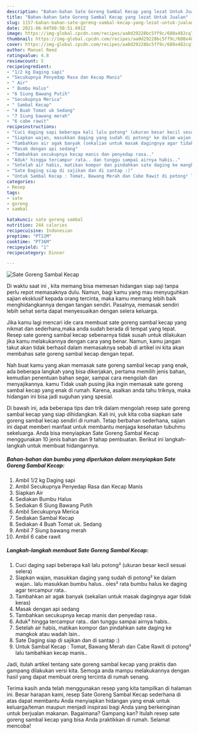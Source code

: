 ```yaml
---
description: "Bahan-bahan Sate Goreng Sambal Kecap yang lezat Untuk Jualan"
title: "Bahan-bahan Sate Goreng Sambal Kecap yang lezat Untuk Jualan"
slug: 1157-bahan-bahan-sate-goreng-sambal-kecap-yang-lezat-untuk-jualan
date: 2021-06-04T00:50:51.691Z
image: https://img-global.cpcdn.com/recipes/aa0d29228bc5ff9c/680x482cq70/sate-goreng-sambal-kecap-foto-resep-utama.jpg
thumbnail: https://img-global.cpcdn.com/recipes/aa0d29228bc5ff9c/680x482cq70/sate-goreng-sambal-kecap-foto-resep-utama.jpg
cover: https://img-global.cpcdn.com/recipes/aa0d29228bc5ff9c/680x482cq70/sate-goreng-sambal-kecap-foto-resep-utama.jpg
author: Manuel Reed
ratingvalue: 4.8
reviewcount: 5
recipeingredient:
- "1/2 kg Daging sapi"
- "Secukupnya Penyedap Rasa dan Kecap Manis"
- " Air"
- " Bumbu Halus"
- "6 Siung Bawang Putih"
- "Secukupnya Merica"
- " Sambal Kecap"
- "4 Buah Tomat uk Sedang"
- "7 Siung bawang merah"
- "6 cabe rawit"
recipeinstructions:
- "Cuci daging sapi beberapa kali lalu potong² (ukuran besar kecil sesuai selera)"
- "Siapkan wajan, masukkan daging yang sudah di potong² ke dalam wajan.. lalu masukkan bumbu halus.. oles² rata bumbu halus ke daging agar tercampur rata.."
- "Tambahkan air agak banyak (sekalian untuk masak dagingnya agar tidak keras)"
- "Masak dengan api sedang"
- "Tambahkan secukupnya kecap manis dan penyedap rasa.."
- "Aduk² hingga tercampur rata.. dan tunggu sampai airnya habis.."
- "Setelah air habis, matikan kompor dan pindahkan sate daging ke mangkok atau wadah lain.."
- "Sate Daging siap di sajikan dan di santap :)"
- "Untuk Sambal Kecap : Tomat, Bawang Merah dan Cabe Rawit di potong² lalu tambahkan kecap manis.."
categories:
- Resep
tags:
- sate
- goreng
- sambal

katakunci: sate goreng sambal 
nutrition: 244 calories
recipecuisine: Indonesian
preptime: "PT22M"
cooktime: "PT36M"
recipeyield: "1"
recipecategory: Dinner

---
```



![Sate Goreng Sambal Kecap](https://img-global.cpcdn.com/recipes/aa0d29228bc5ff9c/680x482cq70/sate-goreng-sambal-kecap-foto-resep-utama.jpg)

Di waktu  saat ini , kita memang bisa memesan hidangan siap saji tanpa perlu repot memasaknya dulu. Namun, bagi kamu yang mau menyuguhkan sajian eksklusif kepada orang tercinta, maka kamu memang lebih baik menghidangkannya dengan tangan sendiri. Pasalnya, memasak sendiri lebih sehat serta dapat menyesuaikan dengan selera keluarga.

Jika kamu lagi mencari ide cara membuat sate goreng sambal kecap yang nikmat dan sederhana,maka anda sudah berada di tempat yang tepat. Resep sate goreng sambal kecap  sebenarnya tidak susah untuk dilakukan jika kamu melakukannya dengan cara yang benar. Namun, kamu jangan takut akan tidak berhasil dalam memasaknya 
sebab di artikel ini kita akan membahas sate goreng sambal kecap dengan tepat.  



Nah buat kamu yang akan memasak sate goreng sambal kecap yang enak, ada beberapa langkah yang bisa dikerjakan, pertama memilih jenis bahan, kemudian penentuan bahan segar, sampai cara mengolah dan menyajikannya. kamu Tidak usah pusing jika ingin memasak sate goreng sambal kecap yang enak di rumah. Karena, asalkan anda  tahu triknya, maka hidangan ini bisa jadi suguhan yang spesial.

Di bawah ini, ada beberapa tips dan trik dalam mengolah resep sate goreng sambal kecap yang siap dihidangkan. Kali ini, yuk kita coba siapkan sate goreng sambal kecap sendiri di rumah. Tetap berbahan sederhana, sajian ini dapat memberi manfaat untuk membantu menjaga kesehatan tubuhmu sekeluarga. Anda bisa menyiapkan Sate Goreng Sambal Kecap menggunakan 10 jenis bahan dan 9 tahap pembuatan. Berikut ini langkah-langkah untuk membuat hidangannya.

<!--inarticleads1-->

##### Bahan-bahan dan bumbu yang diperlukan dalam menyiapkan Sate Goreng Sambal Kecap:

1. Ambil 1/2 kg Daging sapi
1. Ambil Secukupnya Penyedap Rasa dan Kecap Manis
1. Siapkan  Air
1. Sediakan  Bumbu Halus
1. Sediakan 6 Siung Bawang Putih
1. Ambil Secukupnya Merica
1. Sediakan  Sambal Kecap
1. Sediakan 4 Buah Tomat uk. Sedang
1. Ambil 7 Siung bawang merah
1. Ambil 6 cabe rawit




<!--inarticleads2-->

##### Langkah-langkah membuat Sate Goreng Sambal Kecap:

1. Cuci daging sapi beberapa kali lalu potong² (ukuran besar kecil sesuai selera)
1. Siapkan wajan, masukkan daging yang sudah di potong² ke dalam wajan.. lalu masukkan bumbu halus.. oles² rata bumbu halus ke daging agar tercampur rata..
1. Tambahkan air agak banyak (sekalian untuk masak dagingnya agar tidak keras)
1. Masak dengan api sedang
1. Tambahkan secukupnya kecap manis dan penyedap rasa..
1. Aduk² hingga tercampur rata.. dan tunggu sampai airnya habis..
1. Setelah air habis, matikan kompor dan pindahkan sate daging ke mangkok atau wadah lain..
1. Sate Daging siap di sajikan dan di santap :)
1. Untuk Sambal Kecap : Tomat, Bawang Merah dan Cabe Rawit di potong² lalu tambahkan kecap manis..




Jadi, itulah artikel tentang  sate goreng sambal kecap  yang praktis dan gampang dilakukan versi kita. Semoga anda mampu melakukannya dengan hasil yang dapat membuat oreng tercinta di rumah senang. 

Terima kasih anda telah menggunakan resep yang kita tampilkan di halaman ini. Besar harapan kami, resep  Sate Goreng Sambal Kecap sederhana di atas dapat membantu Anda menyiapkan hidangan yang enak untuk keluarga/teman maupun menjadi inspirasi bagi Anda yang berkeinginan untuk berjualan makanan. Bagaimana? Gampang kan? Itulah resep sate goreng sambal kecap yang bisa Anda praktikkan di rumah. Selamat mencoba!

